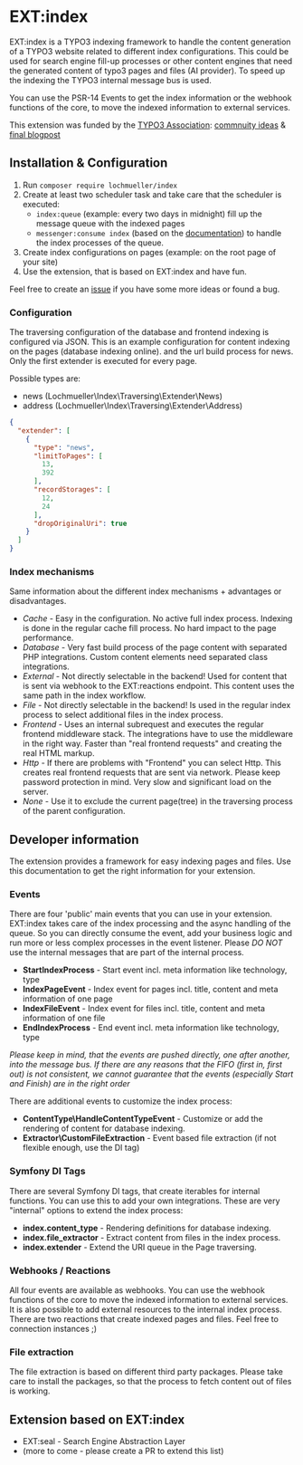 # EXT:index

EXT:index is a TYPO3 indexing framework to handle the content generation of a TYPO3 website related to different index
configurations. This could be used for search engine fill-up processes or other content engines that need the generated
content of typo3 pages and files (AI provider). To speed up the indexing the TYPO3 internal message bus is used.

You can use the PSR-14 Events to get the index information or the webhook functions of the core, to move the indexed
information to external services.

This extension was funded by the [TYPO3 Association](https://typo3.org): [commnuity ideas](https://typo3.org/article/members-have-selected-five-ideas-to-be-funded-in-quarter-3-2025) & [final blogpost](https://typo3.org/article/typo3-meets-seal-a-breath-of-fresh-air-for-search)

## Installation & Configuration

1. Run `composer require lochmueller/index`
2. Create at least two scheduler task and take care that the scheduler is executed:
    - `index:queue` (example: every two days in midnight) fill up the message queue with the indexed pages
    - `messenger:consume index` (based on
      the [documentation](https://docs.typo3.org/m/typo3/reference-coreapi/main/en-us/ApiOverview/MessageBus/Index.html#message-bus-consume-command))
      to handle the index processes of the queue.
3. Create index configurations on pages (example: on the root page of your site)
4. Use the extension, that is based on EXT:index and have fun.

Feel free to create an [issue](https://github.com/lochmueller/indexing/issues) if you have some more ideas or found a
bug.

### Configuration

The traversing configuration of the database and frontend indexing is configured via JSON. This is an example
configuration for content indexing on the pages (database indexing online). and the url build process for news. Only the
first extender is executed for every page.

Possible types are:

- news (Lochmueller\Index\Traversing\Extender\News)
- address (Lochmueller\Index\Traversing\Extender\Address)

```json
{
  "extender": [
    {
      "type": "news",
      "limitToPages": [
        13,
        392
      ],
      "recordStorages": [
        12,
        24
      ],
      "dropOriginalUri": true
    }
  ]
}
```

### Index mechanisms

Same information about the different index mechanisms + advantages or disadvantages.

- *Cache* - Easy in the configuration. No active full index process. Indexing is done in the regular cache fill process.
  No hard impact to the page performance.
- *Database* - Very fast build process of the page content with separated PHP integrations. Custom content elements need
  separated class integrations.
- *External* - Not directly selectable in the backend! Used for content that is sent via webhook to the EXT:reactions
  endpoint. This content uses the same path in the index workflow.
- *File* - Not directly selectable in the backend! Is used in the regular index process to select additional files in the
  index process.
- *Frontend* - Uses an internal subrequest and executes the regular frontend middleware stack. The integrations have to use
  the middleware in the right way. Faster than "real frontend requests" and creating the real HTML markup.
- *Http* - If there are problems with "Frontend" you can select Http. This creates real frontend requests that are sent
  via network. Please keep password protection in mind. Very slow and significant load on the server.
- *None* - Use it to exclude the current page(tree) in the traversing process of the parent configuration.

## Developer information

The extension provides a framework for easy indexing pages and files. Use this documentation to get the right
information for your extension.

### Events

There are four 'public' main events that you can use in your extension. EXT:index takes care of the index processing and
the async handling of the queue. So you can directly consume the event, add your business logic and run more or less
complex processes in the event listener. Please *DO NOT* use the internal messages that are part of the internal
process.

- **StartIndexProcess** - Start event incl. meta information like technology, type
- **IndexPageEvent** - Index event for pages incl. title, content and meta information of one page
- **IndexFileEvent** - Index event for files incl. title, content and meta information of one file
- **EndIndexProcess** - End event incl. meta information like technology, type

*Please keep in mind, that the events are pushed directly, one after another, into the message bus.
If there are any reasons that the FIFO (first in, first out) is not consistent, we cannot guarantee
that the events (especially Start and Finish) are in the right order*

There are additional events to customize the index process:

- **ContentType\HandleContentTypeEvent** - Customize or add the rendering of content for database indexing.
- **Extractor\CustomFileExtraction** - Event based file extraction (if not flexible enough, use the DI tag)

### Symfony DI Tags

There are several Symfony DI tags, that create iterables for internal functions. You can use this to add your own
integrations. These are very "internal" options to extend the index process:

- **index.content_type** - Rendering definitions for database indexing.
- **index.file_extractor** - Extract content from files in the index process.
- **index.extender** - Extend the URI queue in the Page traversing.

### Webhooks / Reactions

All four events are available as webhooks. You can use the webhook functions of the core to move the indexed
information to external services. It is also possible to add external resources to the internal index process. There are
two reactions that create indexed pages and files. Feel free to connection instances ;)

### File extraction

The file extraction is based on different third party packages. Please take care to install the packages, so that the
process to fetch content out of files is working.

## Extension based on EXT:index

- EXT:seal - Search Engine Abstraction Layer
- (more to come - please create a PR to extend this list)
